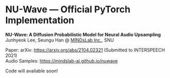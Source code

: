 # NU-Wave &mdash; Official PyTorch Implementation

**NU-Wave: A Diffusion Probabilistic Model for Neural Audio Upsampling**
Junhyeok Lee, Seungu Han @ [MINDsLab Inc.](https://mindslab.ai), SNU

Paper: arXiv: https://arxiv.org/abs/2104.02321 (Submitted to INTERSPEECH 2021)<br>
Audio Samples: https://mindslab-ai.github.io/nuwave<br>

Code will available soon!
